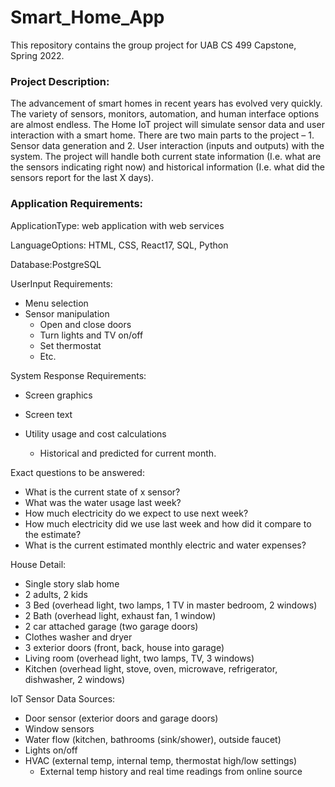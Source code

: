 # Smart_Home_App

This repository contains the group project for UAB CS 499 Capstone, Spring 2022.

### Project Description:

The advancement of smart homes in recent years has evolved very quickly. The variety of sensors, monitors, automation, and human interface options are almost endless. The Home IoT project will simulate sensor data and user interaction with a smart home. There are two main parts to the project – 1. Sensor data generation and 2. User interaction (inputs and outputs) with the system.  The project will handle both current state information (I.e. what are the sensors indicating right now) and historical information (I.e. what did the sensors report for the last X days).

### Application Requirements:

ApplicationType: web application with web services

LanguageOptions: HTML, CSS, React17, SQL, Python

Database:PostgreSQL

UserInput Requirements:

* Menu selection
* Sensor manipulation
  * Open and close doors
  * Turn lights and TV on/off
  * Set thermostat
  * Etc.

System Response Requirements:

* Screen graphics
* Screen text
* Utility usage and cost calculations

  * Historical and predicted for current month.

Exact questions to be answered:

* What is the current state of x sensor?
* What was the water usage last week?
* How	much electricity do we expect to use next week?
* How	much electricity did we use last week and how did it compare to the estimate?
* What is the current estimated monthly electric and water expenses?

House Detail:

* Single story slab home
* 2 adults, 2 kids
* 3 Bed (overhead light, two lamps, 1 TV in master bedroom, 2 windows)
* 2 Bath (overhead light, exhaust fan, 1 window)
* 2 car attached garage (two garage doors)
* Clothes washer and dryer
* 3 exterior doors (front, back, house into garage)
* Living room (overhead light, two lamps, TV, 3 windows)
* Kitchen (overhead light, stove, oven, microwave, refrigerator, dishwasher, 2 windows)

IoT Sensor Data Sources:

* Door sensor (exterior doors and garage doors)
* Window sensors
* Water flow (kitchen, bathrooms (sink/shower), outside faucet)
* Lights on/off
* HVAC (external temp, internal temp, thermostat high/low settings)
  * External temp history and real time readings from online source
